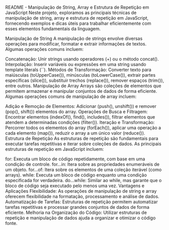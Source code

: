 README - Manipulação de String, Array e Estrutura de Repetição em JavaScript
Neste projeto, exploramos as principais técnicas de manipulação de string, array e estrutura de repetição em JavaScript, fornecendo exemplos e dicas úteis para trabalhar eficientemente com esses elementos fundamentais da linguagem.

Manipulação de String
A manipulação de strings envolve diversas operações para modificar, formatar e extrair informações de textos. Algumas operações comuns incluem:

Concatenação: Unir strings usando operadores (+) ou o método concat().
Interpolação: Inserir variáveis ou expressões em uma string usando template literals (``).
Métodos de Transformação: Converter texto para maiúsculas (toUpperCase()), minúsculas (toLowerCase()), extrair partes específicas (slice()), substituir trechos (replace()), remover espaços (trim()), entre outros.
Manipulação de Array
Arrays são coleções de elementos que permitem armazenar e manipular conjuntos de dados de forma eficiente. Algumas operações comuns de manipulação de array incluem:

Adição e Remoção de Elementos: Adicionar (push(), unshift()) e remover (pop(), shift()) elementos do array.
Operações de Busca e Filtragem: Encontrar elementos (indexOf(), find(), includes()), filtrar elementos que atendem a determinadas condições (filter()).
Iteração e Transformação: Percorrer todos os elementos do array (forEach()), aplicar uma operação a cada elemento (map()), reduzir o array a um único valor (reduce()).
Estrutura de Repetição
As estruturas de repetição são fundamentais para executar tarefas repetitivas e iterar sobre coleções de dados. As principais estruturas de repetição em JavaScript incluem:

for: Executa um bloco de código repetidamente, com base em uma condição de controle.
for...in: Itera sobre as propriedades enumeráveis de um objeto.
for...of: Itera sobre os elementos de uma coleção iterável (como arrays).
while: Executa um bloco de código enquanto uma condição especificada for verdadeira.
do...while: Similar ao while, mas garante que o bloco de código seja executado pelo menos uma vez.
Vantagens e Aplicações
Flexibilidade: As operações de manipulação de string e array oferecem flexibilidade na formatação, processamento e análise de dados.
Automatização de Tarefas: Estruturas de repetição permitem automatizar tarefas repetitivas e processar grandes conjuntos de dados de forma eficiente.
Melhoria na Organização do Código: Utilizar estruturas de repetição e manipulação de dados ajuda a organizar e otimizar o código fonte.